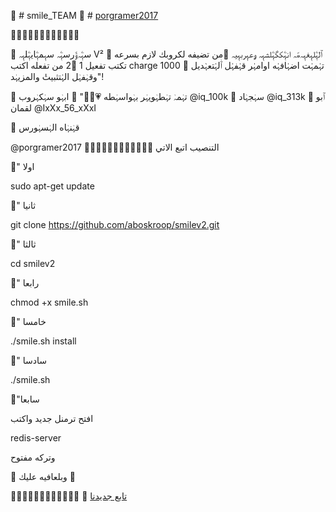 🔹 # smile_TEAM
🔹 # [porgramer2017](https://telegram.me/porgramer2017)


🔸➖➖➖➖➖➖➖➖➖➖🔹

💠 سہٖۧہﯢّرسہٖۧہ سہٖٖمہٖۧايہٖۧلہٖٖہ V² 
💠 ٱلہٖۧلہٖٖغہٖٖہﮪّﮧ انہٖۧکگہٖۧلشہٖٖہ ﯠعہٖٖربہٖٖيہ
🔹من تضيفه لكروبك لازم بسرعه تكتب تفعيل 1
🔹2 من تفعله اكتب charge 1000
💠 تہٰٰمہٰٰت اضہٰٰافہٰٰه اوامہٰٰر قہٰٰفہٰٰل ٱٰلہٰٰتعہٰٰديل وقہٰفہٰل الہٰٰتثبيتٰٰ والمزيہٰد"!

💠 تہٰمہٰ تہٰطہٰويہٰر بہٰواسہٰطه 💗✌🏿"
🚸 ابہٰو سہٰكہٰروب @iq_100k
🚸 سہٰجہٰاد @iq_313k
🚸 ٱبو لقمان @IxXx_56_xXxI

🔱 قہٰنہٰاه الہٰسہٰورس

@porgramer2017
🔸➖➖➖➖➖➖➖➖➖➖🔹
التنصيب اتبع الاتي

🔹" اولا

sudo apt-get update

🔹" ثانيا

git clone https://github.com/aboskroop/smilev2.git

🔹" ثالثا

cd smilev2

🔹" رابعا

chmod +x smile.sh

🔹" خامسا

./smile.sh install

🔹" سادسا

./smile.sh

🔹"سابعا

افتح ترمنل جديد واكتب

redis-server

وتركه مفتوح

🔹 وبلعافيه عليك 🔹

🔸➖➖➖➖➖➖➖➖➖➖🔹
🔹 [تابع جديدنا](t.me/porgramer2017)

